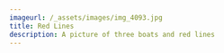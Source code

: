 ```yaml
---
imageurl: /_assets/images/img_4093.jpg
title: Red Lines
description: A picture of three boats and red lines
---
```


